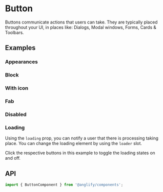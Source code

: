 # Button

<app-references 
issues="https://github.com/valentingavran/anglify/labels/component%3A%20Button"
material-design="https://material.io/components/buttons"
w3c="https://www.w3.org/WAI/ARIA/apg/patterns/button/"/>

Buttons communicate actions that users can take. They are typically placed throughout your UI, in places like: Dialogs, Modal windows,
Forms, Cards & Toolbars.

## Examples

### Appearances

<app-code-example component="button" example="appearances"></app-code-example>

### Block

<app-code-example component="button" example="block"></app-code-example>

### With icon

<app-code-example component="button" example="with-icon"></app-code-example>

### Fab

<app-code-example component="button" example="fab"></app-code-example>

### Disabled

<app-code-example component="button" example="disabled"></app-code-example>

### Loading

Using the `loading` prop, you can notify a user that there is processing taking place. You can change the loading element by using the `loader` slot.

Click the respective buttons in this example to toggle the loading states on and off.
<app-code-example component="button" example="loading"></app-code-example>

## API

```typescript
import { ButtonComponent } from '@anglify/components';
```

<app-inputs-table components="ButtonComponent"></app-inputs-table>

<app-styling-table component="button"></app-styling-table>
